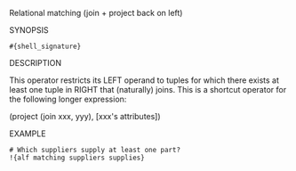 
Relational matching (join + project back on left)

SYNOPSIS

    #{shell_signature}

DESCRIPTION

This operator restricts its LEFT operand to tuples for which there exists 
at least one tuple in RIGHT that (naturally) joins. This is a shortcut 
operator for the following longer expression:

  (project (join xxx, yyy), [xxx's attributes])

EXAMPLE

    # Which suppliers supply at least one part?
    !{alf matching suppliers supplies}


